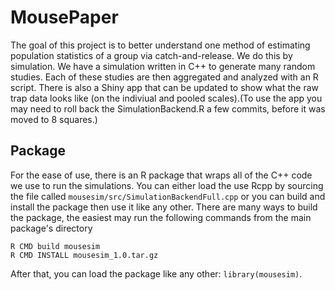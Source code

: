 # MousePaper

The goal of this project is to better understand one method of estimating population statistics of a group via catch-and-release. We do this by simulation. We have a simulation written in C++ to generate many random studies. Each of these studies are then aggregated and analyzed with an R script. There is also a Shiny app that can be updated to show what the raw trap  data looks like (on the indiviual and pooled scales).(To use the app you may need to roll back the SimulationBackend.R a few commits, before it was moved to  8 squares.)

## Package

For the ease of use, there is an R package that wraps all of the C++ code we use to run the simulations. You can either load the use Rcpp by sourcing the file called `mousesim/src/SimulationBackendFull.cpp` or you can build and install the package then use it like any other. There are many ways to build the package, the easiest may run the following commands from the main package's directory

```
R CMD build mousesim
R CMD INSTALL mousesim_1.0.tar.gz 
```

After that, you can load the package like any other: `library(mousesim)`.

